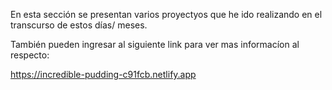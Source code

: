 En esta sección se presentan varios proyectyos que he ido realizando en el transcurso de estos días/ meses.

También pueden ingresar al siguiente link para ver mas informacíon al respecto:

https://incredible-pudding-c91fcb.netlify.app
